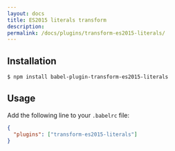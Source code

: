 ```yaml
---
layout: docs
title: ES2015 literals transform
description:
permalink: /docs/plugins/transform-es2015-literals/
---
```


## Installation

```sh
$ npm install babel-plugin-transform-es2015-literals
```

## Usage

Add the following line to your `.babelrc` file:

```json
{
  "plugins": ["transform-es2015-literals"]
}
```
